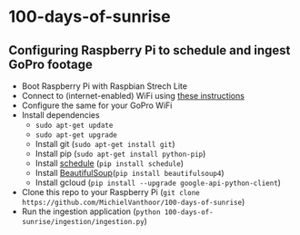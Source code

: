 # 100-days-of-sunrise

## Configuring Raspberry Pi to schedule and ingest GoPro footage
* Boot Raspberry Pi with Raspbian Strech Lite
* Connect to (internet-enabled) WiFi using [these instructions](https://www.raspberrypi.org/forums/viewtopic.php?t=191252)
* Configure the same for your GoPro WiFi
* Install dependencies
  * `sudo apt-get update`
  * `sudo apt-get upgrade`
  * Install git (`sudo apt-get install git`)
  * Install pip (`sudo apt-get install python-pip`)
  * Install [schedule](https://github.com/dbader/schedule) (`pip install schedule`)
  * Install [BeautifulSoup](https://www.crummy.com/software/BeautifulSoup/bs4/doc/)(`pip install beautifulsoup4`)
  * Install gcloud (`pip install --upgrade google-api-python-client`)
* Clone this repo to your Raspberry Pi (`git clone https://github.com/MichielVanthoor/100-days-of-sunrise`)
* Run the ingestion application (`python 100-days-of-sunrise/ingestion/ingestion.py`)
